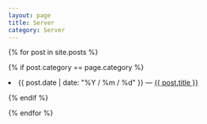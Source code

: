 ```yaml
---
layout: page
title: Server
category: Server
---
```


{% for post in site.posts %}

{% if post.category == page.category %}

  <li>{{ post.date | date: "%Y / %m / %d" }} — <a href="{{ post.url }}">{{ post.title }}</a></li>

{% endif %}

{% endfor %}